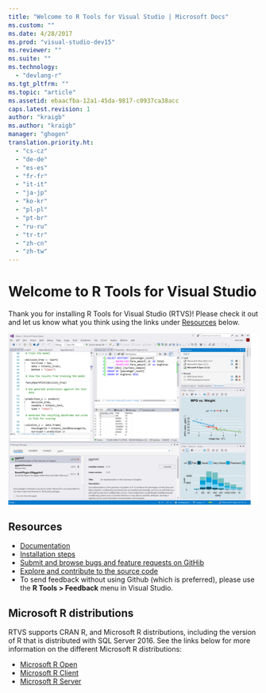 ```yaml
---
title: "Welcome to R Tools for Visual Studio | Microsoft Docs"
ms.custom: ""
ms.date: 4/28/2017
ms.prod: "visual-studio-dev15"
ms.reviewer: ""
ms.suite: ""
ms.technology:
  - "devlang-r"
ms.tgt_pltfrm: ""
ms.topic: "article"
ms.assetid: ebaacfba-12a1-45da-9817-c0937ca38acc
caps.latest.revision: 1
author: "kraigb"
ms.author: "kraigb"
manager: "ghogen"
translation.priority.ht:
  - "cs-cz"
  - "de-de"
  - "es-es"
  - "fr-fr"
  - "it-it"
  - "ja-jp"
  - "ko-kr"
  - "pl-pl"
  - "pt-br"
  - "ru-ru"
  - "tr-tr"
  - "zh-cn"
  - "zh-tw"
---
```


# Welcome to R Tools for Visual Studio

Thank you for installing R Tools for Visual Studio (RTVS)! Please check it out and let us know what you think using the links under [Resources](#resources) below.

![RTVS Screenshot](media/installer-screenshot.png)

## Resources

- [Documentation](index.md)
- [Installation steps](installation.md)
- [Submit and browse bugs and feature requests on GitHib](https://github.com/Microsoft/RTVS/issues)
- [Explore and contribute to the source code](https://github.com/Microsoft/RTVS/blob/master/LICENSE)
- To send feedback without using Github (which is preferred), please use the **R Tools > Feedback** menu in Visual Studio.

## Microsoft R distributions

RTVS supports CRAN R, and Microsoft R distributions, including the version of R that is distributed with SQL Server 2016. See the links below for more information on the different Microsoft R distributions:

* [Microsoft R Open](https://mran.microsoft.com/download/)
* [Microsoft R Client](https://msdn.microsoft.com/microsoft-r/r-client-get-started)
* [Microsoft R Server](https://www.microsoft.com/server-cloud/products/r-server/)
